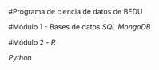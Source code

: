 #Programa de ciencia de datos de BEDU

#Módulo 1 - Bases de datos
*SQL*
*MongoDB*

#Módulo 2 - 
*R*

*Python*
